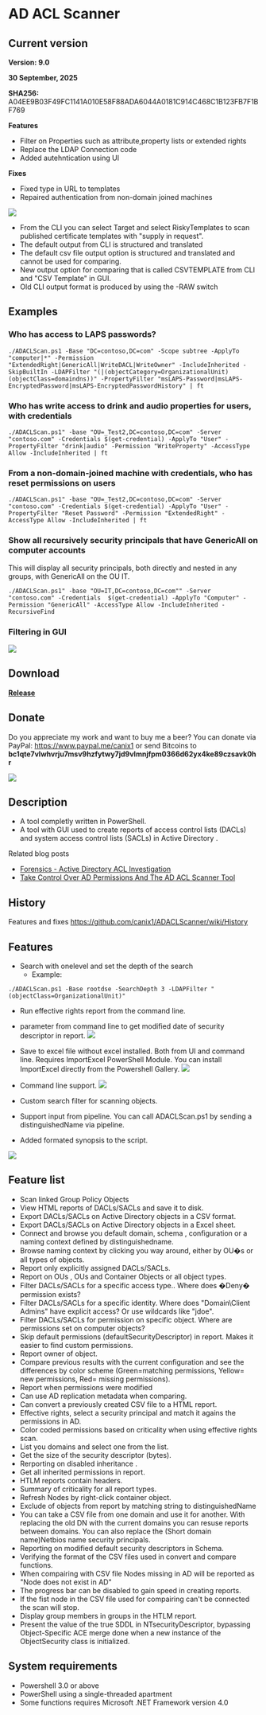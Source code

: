 ﻿# AD ACL Scanner

## Current version

**Version: 9.0**

**30 September, 2025**

**SHA256:** A04EE9B03F49FC1141A010E58F88ADA6044A0181C914C468C1B123FB7F1BF769

**Features**
* Filter on Properties such as attribute,property lists or extended rights
* Replace the LDAP Connection code
* Added autehntication using UI

**Fixes**
* Fixed type in URL to templates
* Repaired authentication from non-domain joined machines



![](https://github.com/canix1/ADACLScanner/blob/master/src/ADACLScan9.0_Permission.png)

* From the CLI you can select Target and select RiskyTemplates to scan published certificate templates with "supply in request".
* The default output from CLI is structured and translated
* The default csv file output option is structured and translated and cannot be used for comparing.
* New output option for comparing that is called CSVTEMPLATE from CLI and "CSV Template" in GUI.
* Old CLI output format is produced by using the -RAW switch

## Examples

### Who has access to LAPS passwords?
```
./ADACLScan.ps1 -Base "DC=contoso,DC=com" -Scope subtree -ApplyTo "computer|*" -Permission "ExtendedRight|GenericAll|WriteDACL|WriteOwner" -IncludeInherited -SkipBuiltIn -LDAPFilter "(|(objectCategory=OrganizationalUnit)(objectClass=domaindns))" -PropertyFilter "msLAPS-Password|msLAPS-EncryptedPassword|msLAPS-EncryptedPasswordHistory" | ft
```
### Who has write access to drink and audio properties for users, with credentials
```
./ADACLScan.ps1" -base "OU=_Test2,DC=contoso,DC=com" -Server "contoso.com" -Credentials $(get-credential) -ApplyTo "User" -PropertyFilter "drink|audio" -Permission "WriteProperty" -AccessType Allow -IncludeInherited | ft
```
### From a non-domain-joined machine with credentials, who has reset permissions on users
```
./ADACLScan.ps1" -base "OU=_Test2,DC=contoso,DC=com" -Server "contoso.com" -Credentials $(get-credential) -ApplyTo "User" -PropertyFilter "Reset Password" -Permission "ExtendedRight" -AccessType Allow -IncludeInherited | ft
```
### Show all recursively security principals that have GenericAll on computer accounts
This will display all security principals, both directly and nested in any groups, with GenericAll on the OU IT.
```
./ADACLScan.ps1" -base "OU=IT,DC=contoso,DC=com"" -Server "contoso.com" -Credentials  $(get-credential) -ApplyTo "Computer" -Permission "GenericAll" -AccessType Allow -IncludeInherited -RecursiveFind
```

### Filtering in GUI

![](https://github.com/canix1/ADACLScanner/blob/master/src/ADACLScan9.0.png)

## Download
**[Release](https://github.com/canix1/ADACLScanner/releases/latest)**

## Donate
Do you appreciate my work and want to buy me a beer? You can donate via PayPal: https://www.paypal.me/canix1 or send Bitcoins to <b>bc1qte7vlwhvrju7msv9hzfytwy7jd9vlmnjfpm0366d62yx4ke89czsavk0hr</b>

![](https://github.com/canix1/ADACLScanner/blob/master/src/DonateBitCoin.png)

## Description
* A tool completly written in PowerShell. 
* A tool with GUI used to create reports of access control lists (DACLs) and system access control lists (SACLs) in Active Directory .

Related blog posts
* [Forensics - Active Directory ACL Investigation](https://blogs.technet.microsoft.com/pfesweplat/2017/01/28/forensics-active-directory-acl-investigation)
* [Take Control Over AD Permissions And The AD ACL Scanner Tool](https://blogs.technet.microsoft.com/pfesweplat/2013/05/13/take-control-over-ad-permissions-and-the-ad-acl-scanner-tool)

## History

Features and fixes https://github.com/canix1/ADACLScanner/wiki/History

## Features
* Search with onelevel and set the depth of the search
    * Example:
```
./ADACLScan.ps1 -Base rootdse -SearchDepth 3 -LDAPFilter "(objectClass=OrganizationalUnit)"
```

* Run effective rights report from the command line.
* parameter from command line to get modified date of security descriptor in report.
![](https://github.com/canix1/ADACLScanner/blob/master/src/effectiverights.gif)

* Save to excel file without excel installed. Both from UI and command line. Requires ImportExcel PowerShell Module. You can install ImportExcel directly from the Powershell Gallery.
![](https://github.com/canix1/ADACLScanner/blob/master/src/SaveToExcel.jpg)

* Command line support.
![](https://github.com/canix1/ADACLScanner/blob/master/src/adaclscan_commandline.gif)
* Custom search filter for scanning objects. 
* Support input from pipeline. You can call ADACLScan.ps1 by sending a distinguishedName via pipeline.
* Added formated synopsis to the script.

![](https://github.com/canix1/ADACLScanner/blob/master/src/ADACLScan6.0.png)
## Feature list

* Scan linked Group Policy Objects
* View HTML reports of DACLs/SACLs and save it to disk. 
* Export DACLs/SACLs on Active Directory objects in a CSV format. 
* Export DACLs/SACLs on Active Directory objects in a Excel sheet. 
* Connect and browse you default domain, schema , configuration or a naming context defined by distinguishedname. 
* Browse naming context by clicking you way around, either by OU�s or all types of objects. 
* Report only explicitly assigned DACLs/SACLs. 
* Report on OUs , OUs and Container Objects or all object types. 
* Filter DACLs/SACLs for a specific access type.. Where does �Deny� permission exists? 
* Filter DACLs/SACLs for a specific identity. Where does "Domain\Client Admins" have explicit access? Or use wildcards like "jdoe". 
* Filter DACLs/SACLs for permission on specific object. Where are permissions set on computer objects? 
* Skip default permissions (defaultSecurityDescriptor) in report. Makes it easier to find custom permissions. 
* Report owner of object. 
* Compare previous results with the current configuration and see the differences by color scheme (Green=matching permissions, Yellow= new permissions, Red= missing permissions). 
* Report when permissions were modified 
* Can use AD replication metadata when comparing. 
* Can convert a previously created CSV file to a HTML report. 
* Effective rights, select a security principal and match it agains the permissions in AD. 
* Color coded permissions based on criticality when using effective rights scan. 
* List you domains and select one from the list. 
* Get the size of the security descriptor (bytes). 
* Rerporting on disabled inheritance . 
* Get all inherited permissions in report. 
* HTLM reports contain headers. 
* Summary of criticality for all report types. 
* Refresh Nodes by right-click container object. 
* Exclude of objects from report by matching string to distinguishedName 
* You can take a CSV file from one domain and use it for another. With replacing the old DN with the current domains you can resuse reports between domains. You can also replace the (Short domain name)Netbios name security principals. 
* Reporting on modified default security descriptors in Schema. 
* Verifying the format of the CSV files used in convert and compare functions. 
* When compairing with CSV file Nodes missing in AD will be reported as "Node does not exist in AD" 
* The progress bar can be disabled to gain speed in creating reports. 
* If the fist node in the CSV file used for compairing can't be connected the scan will stop. 
* Display group members in groups in the HTLM report. 
* Present the value of the true SDDL in NTsecurityDescriptor, bypassing Object-Specific ACE merge done when a new instance of the ObjectSecurity class is initialized.
## System requirements
* Powershell 3.0 or above 
* PowerShell using a single-threaded apartment 
* Some functions requires Microsoft .NET Framework version 4.0